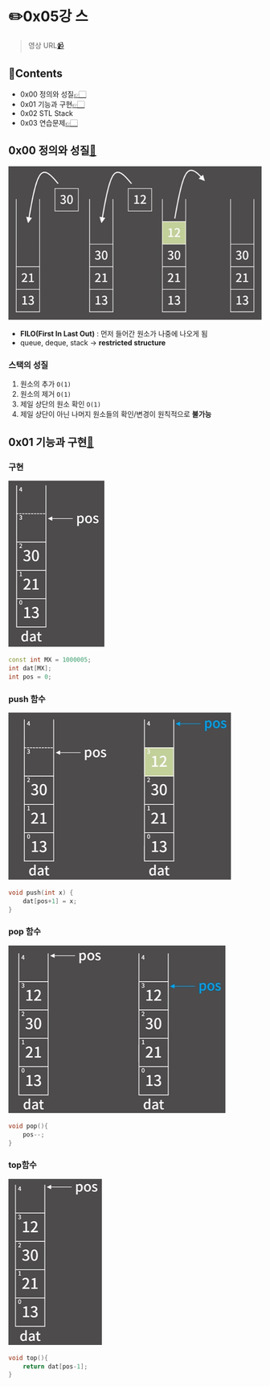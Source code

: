 # ✏️0x05강 스

> 영상 URL[📹](https://youtu.be/0DsyCXIN7Wg)

## 📑Contents<a id='contents'></a>

* 0x00 정의와 성질[👉🏻](#0x00)
* 0x01 기능과 구현[👉🏻](#0x01)
* 0x02 STL Stack
* 0x03 연습문제[👉🏻](#0x03)

## 0x00 정의와 성질[📑](#contents)<a id='0x00'></a>

![image-20221116165608616](images/image-20221116165608616.png)

* **FILO(First In Last Out)** : 먼저 들어간 원소가 나중에 나오게 됨
* queue, deque, stack -> **restricted structure**

### 스택의 성질

1. 원소의 추가 `O(1)`
2. 원소의 제거 `O(1)`
3. 제일 상단의 원소 확인 `O(1)`
4. 제일 상단이 아닌 나머지 원소들의 확인/변경이 원칙적으로 **불가능**

## 0x01 기능과 구현[📑](#contents)<a id='0x01'></a>

### 구현

![image-20221116170313517](images/image-20221116170313517.png)

```c++
const int MX = 1000005;
int dat[MX];
int pos = 0;
```

### push 함수

![image-20221116170503234](images/image-20221116170503234.png)

```c++
void push(int x) {
    dat[pos+1] = x;
}
```

### pop 함수

![image-20221116170613533](images/image-20221116170613533.png)

```c++
void pop(){
    pos--;
}
```

### top함수

![image-20221116170655051](images/image-20221116170655051.png)

```c++
void top(){
    return dat[pos-1];
}
```

